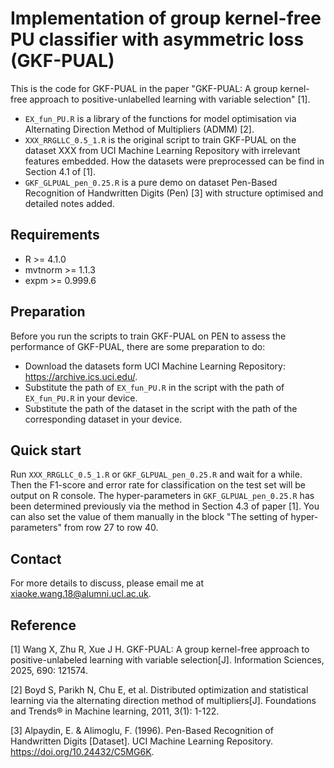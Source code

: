 # Implementation of group kernel-free PU classifier with asymmetric loss (GKF-PUAL)
This is the code for GKF-PUAL in the paper "GKF-PUAL: A group kernel-free approach to positive-unlabelled learning with variable selection" [1].

* ```EX_fun_PU.R``` is a library of the functions for model optimisation via Alternating Direction Method of Multipliers (ADMM) [2].
* ```XXX_RRGLLC_0.5_1.R``` is the original script to train GKF-PUAL on the dataset XXX from UCI Machine Learning Repository with irrelevant features embedded. How the datasets were preprocessed can be find in Section 4.1 of [1].
* ```GKF_GLPUAL_pen_0.25.R``` is a pure demo on dataset Pen-Based Recognition of Handwritten Digits (Pen) [3] with structure optimised and detailed notes added.

## Requirements
* R >= 4.1.0
* mvtnorm >= 1.1.3
* expm >= 0.999.6


## Preparation
Before you run the scripts to train GKF-PUAL on PEN to assess the performance of GKF-PUAL, there are some preparation to do:
* Download the datasets form UCI Machine Learning Repository: https://archive.ics.uci.edu/.
* Substitute the path of ```EX_fun_PU.R``` in the script with the path of ```EX_fun_PU.R``` in your device. 
* Substitute the path of the dataset in the script with the path of the corresponding dataset in your device. 


## Quick start
Run ```XXX_RRGLLC_0.5_1.R``` or ```GKF_GLPUAL_pen_0.25.R``` and wait for a while. Then the F1-score and error rate for classification on the test set will be output on R console. The hyper-parameters in ```GKF_GLPUAL_pen_0.25.R``` has been determined previously via the method in Section 4.3 of paper [1]. You can also set the value of them manually in the block "The setting of hyper-parameters" from row 27 to row 40.


## Contact
For more details to discuss, please email me at xiaoke.wang.18@alumni.ucl.ac.uk.

## Reference

[1] Wang X, Zhu R, Xue J H. GKF-PUAL: A group kernel-free approach to positive-unlabeled learning with variable selection[J]. Information Sciences, 2025, 690: 121574.

[2] Boyd S, Parikh N, Chu E, et al. Distributed optimization and statistical learning via the alternating direction method of multipliers[J]. Foundations and Trends® in Machine learning, 2011, 3(1): 1-122.

[3] Alpaydin, E. & Alimoglu, F. (1996). Pen-Based Recognition of Handwritten Digits [Dataset]. UCI Machine Learning Repository. https://doi.org/10.24432/C5MG6K.
